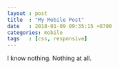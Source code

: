 ```yaml
---
layout : post
title  : "My Mobile Post"
date   : 2018-01-09 09:35:15 +0700
categories: mobile
tags   : [css, responsive]
---
```


I know nothing.
Nothing at all.

